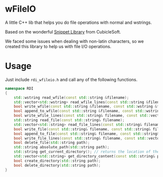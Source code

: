 # wFileIO
A little C++ lib that helps you do file operations with normal and wstrings.

Based on the wonderful [Snippet Library](https://github.com/cubiclesoft/cross-platform-cpp) from CubicleSoft.

We faced some issues when dealing with non-latin characters, so we created this library to help us with file I/O operations.

# Usage

Just include `rdi_wfileio.h` and call any of the following functions.
```c++
namespace RDI
{
	std::wstring read_wfile(const std::string &filename);
	std::vector<std::wstring> read_wfile_lines(const std::string &filename);
	bool write_wfile(const std::string &filename, const std::wstring &fileContent);
	bool append_to_wfile(const std::string &filename, const std::wstring &content);
	bool write_wfile_lines(const std::string& filename, const std::vector<std::wstring>& linesToWrite);
	std::string read_file(const std::string& filename);
	std::vector<std::string> read_file_lines(const std::string& filename);
	bool write_file(const std::string& filename, const std::string& fileContent);
	bool append_to_file(const std::string& filename, const std::string& content);
	bool write_file_lines(const std::string& filename, const std::vector<std::string>& linesToWrite);
	bool delete_file(std::string path);
	std::string absolute_path(std::string path);
	std::string get_current_directory(); // returns the location of the binary executable ex: "/home/rdi/bin"
	std::vector<std::string> get_directory_content(const std::string& path);
	bool create_directory(std::string path);
	bool delete_directory(std::string path);
}
```
